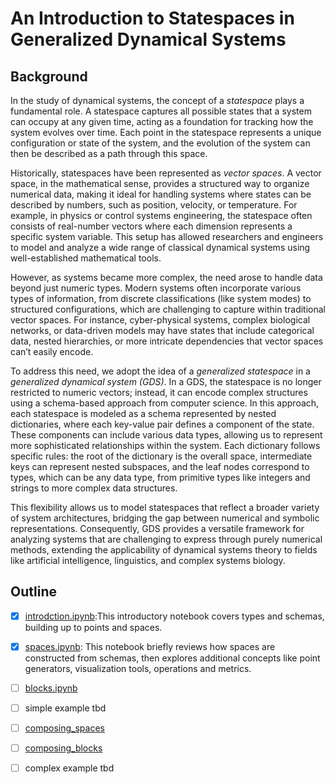 # An Introduction to Statespaces in Generalized Dynamical Systems

## Background

In the study of dynamical systems, the concept of a *statespace* plays a fundamental role. A statespace captures all possible states that a system can occupy at any given time, acting as a foundation for tracking how the system evolves over time. Each point in the statespace represents a unique configuration or state of the system, and the evolution of the system can then be described as a path through this space.

Historically, statespaces have been represented as *vector spaces*. A vector space, in the mathematical sense, provides a structured way to organize numerical data, making it ideal for handling systems where states can be described by numbers, such as position, velocity, or temperature. For example, in physics or control systems engineering, the statespace often consists of real-number vectors where each dimension represents a specific system variable. This setup has allowed researchers and engineers to model and analyze a wide range of classical dynamical systems using well-established mathematical tools.

However, as systems became more complex, the need arose to handle data beyond just numeric types. Modern systems often incorporate various types of information, from discrete classifications (like system modes) to structured configurations, which are challenging to capture within traditional vector spaces. For instance, cyber-physical systems, complex biological networks, or data-driven models may have states that include categorical data, nested hierarchies, or more intricate dependencies that vector spaces can’t easily encode.

To address this need, we adopt the idea of a *generalized statespace* in a *generalized dynamical system (GDS)*. In a GDS, the statespace is no longer restricted to numeric vectors; instead, it can encode complex structures using a schema-based approach from computer science. In this approach, each statespace is modeled as a schema represented by nested dictionaries, where each key-value pair defines a component of the state. These components can include various data types, allowing us to represent more sophisticated relationships within the system. Each dictionary follows specific rules: the root of the dictionary is the overall space, intermediate keys can represent nested subspaces, and the leaf nodes correspond to types, which can be any data type, from primitive types like integers and strings to more complex data structures.

This flexibility allows us to model statespaces that reflect a broader variety of system architectures, bridging the gap between numerical and symbolic representations. Consequently, GDS provides a versatile framework for analyzing systems that are challenging to express through purely numerical methods, extending the applicability of dynamical systems theory to fields like artificial intelligence, linguistics, and complex systems biology.

## Outline

- [x] [introdction.ipynb](introduction.ipynb):This introductory notebook covers types and schemas, building up to points and spaces.
- [x] [spaces.ipynb](spaces.ipynb): This notebook briefly reviews how spaces are constructed from schemas, then explores additional concepts like point generators, visualization tools, operations and metrics.
- [ ] [blocks.ipynb](blocks.ipynb)
- [ ] simple example tbd
- [ ] [composing_spaces](composing_spaces.ipynb)
- [ ] [composing_blocks](composing_blocks.ipynb)
- [ ] complex example tbd


